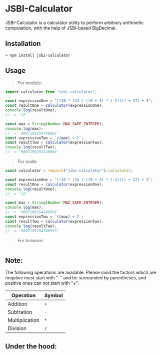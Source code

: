 # JSBI-Calculator

JSBI-Calculator is a calculator utility to perform arbitrary arithmetic computation, with the help of JSBI-based BigDecimal.

## Installation

```
> npm install jsbi-calculator
```

## Usage

> For module:

```js
import calculator from "jsbi-calculator";

const expressionOne = "((10 * (24 / ((9 + 3) * (-2)))) + 17) + 5";
const resultOne = calculator(expressionOne);
console.log(resultOne);
// -> '12'

const max = String(Number.MAX_SAFE_INTEGER);
console.log(max);
// -> '9007199254740991'
const expressionTwo = `${max} + 2`;
const resultTwo = calculator(expressionTwo);
console.log(resultTwo);
// -> '9007199254740993'
```

> For node:

```js
const calculator = require("jsbi-calculator").calculator;

const expressionOne = "((10 * (24 / ((9 + 3) * (-2)))) + 17) + 5";
const resultOne = calculator(expressionOne);
console.log(resultOne);
// -> '12'

const max = String(Number.MAX_SAFE_INTEGER);
console.log(max);
// -> '9007199254740991'
const expressionTwo = `${max} + 2`;
const resultTwo = calculator(expressionTwo);
console.log(resultTwo);
// -> '9007199254740993'
```

> For browser:

```js

```

## Note:

The following operations are available. Please mind the factors which are
negative must start with "-" and be surrounded by parentheses, and
positive ones can not start with "+".

| Operation      | Symbol |
| -------------- | ------ |
| Addition       | `+`    |
| Subtration     | `-`    |
| Multiplication | `*`    |
| Division       | `/`    |

## Under the hood:

